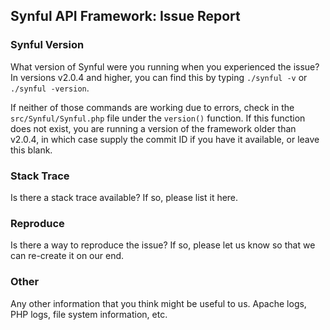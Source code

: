 ## Synful API Framework: Issue Report

### Synful Version

What version of Synful were you running when you experienced the issue? In versions v2.0.4 and higher, you can find this by typing 
`./synful -v` or `./synful -version`.

If neither of those commands are working due to errors, check in the `src/Synful/Synful.php` file under the `version()` function. If this function does not exist, you are running a version of the framework older than v2.0.4, in which case supply the commit ID if you have it available, or leave this blank. 

### Stack Trace

Is there a stack trace available? If so, please list it here.

### Reproduce

Is there a way to reproduce the issue? If so, please let us know so that we can re-create it on our end.

### Other

Any other information that you think might be useful to us. Apache logs, PHP logs, file system information, etc.
